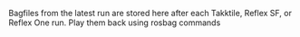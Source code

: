 Bagfiles from the latest run are stored here after each Takktile, Reflex SF, or Reflex One run. Play them back using rosbag commands
